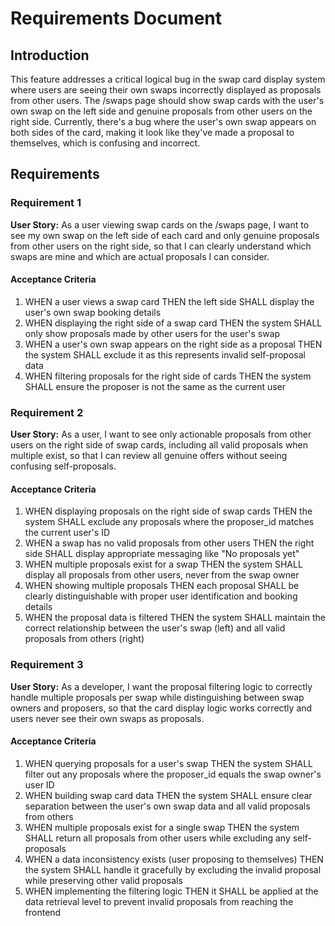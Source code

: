 # Requirements Document

## Introduction

This feature addresses a critical logical bug in the swap card display system where users are seeing their own swaps incorrectly displayed as proposals from other users. The /swaps page should show swap cards with the user's own swap on the left side and genuine proposals from other users on the right side. Currently, there's a bug where the user's own swap appears on both sides of the card, making it look like they've made a proposal to themselves, which is confusing and incorrect.

## Requirements

### Requirement 1

**User Story:** As a user viewing swap cards on the /swaps page, I want to see my own swap on the left side of each card and only genuine proposals from other users on the right side, so that I can clearly understand which swaps are mine and which are actual proposals I can consider.

#### Acceptance Criteria

1. WHEN a user views a swap card THEN the left side SHALL display the user's own swap booking details
2. WHEN displaying the right side of a swap card THEN the system SHALL only show proposals made by other users for the user's swap
3. WHEN a user's own swap appears on the right side as a proposal THEN the system SHALL exclude it as this represents invalid self-proposal data
4. WHEN filtering proposals for the right side of cards THEN the system SHALL ensure the proposer is not the same as the current user

### Requirement 2

**User Story:** As a user, I want to see only actionable proposals from other users on the right side of swap cards, including all valid proposals when multiple exist, so that I can review all genuine offers without seeing confusing self-proposals.

#### Acceptance Criteria

1. WHEN displaying proposals on the right side of swap cards THEN the system SHALL exclude any proposals where the proposer_id matches the current user's ID
2. WHEN a swap has no valid proposals from other users THEN the right side SHALL display appropriate messaging like "No proposals yet"
3. WHEN multiple proposals exist for a swap THEN the system SHALL display all proposals from other users, never from the swap owner
4. WHEN showing multiple proposals THEN each proposal SHALL be clearly distinguishable with proper user identification and booking details
5. WHEN the proposal data is filtered THEN the system SHALL maintain the correct relationship between the user's swap (left) and all valid proposals from others (right)

### Requirement 3

**User Story:** As a developer, I want the proposal filtering logic to correctly handle multiple proposals per swap while distinguishing between swap owners and proposers, so that the card display logic works correctly and users never see their own swaps as proposals.

#### Acceptance Criteria

1. WHEN querying proposals for a user's swap THEN the system SHALL filter out any proposals where the proposer_id equals the swap owner's user ID
2. WHEN building swap card data THEN the system SHALL ensure clear separation between the user's own swap data and all valid proposals from others
3. WHEN multiple proposals exist for a single swap THEN the system SHALL return all proposals from other users while excluding any self-proposals
4. WHEN a data inconsistency exists (user proposing to themselves) THEN the system SHALL handle it gracefully by excluding the invalid proposal while preserving other valid proposals
5. WHEN implementing the filtering logic THEN it SHALL be applied at the data retrieval level to prevent invalid proposals from reaching the frontend